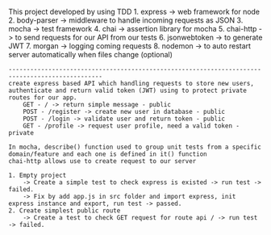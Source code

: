 This project developed by using TDD 
    1. express -> web framework for node
    2. body-parser -> middleware to handle incoming requests as JSON
    3. mocha -> test framework
    4. chai -> assertion library for mocha
    5. chai-http -> to send requests for our API from our tests
    6. jsonwebtoken -> to generate JWT
    7. morgan -> logging coming requests
    8. nodemon -> to auto restart server automatically when files change (optional)

    ------------------------------------------------------------------------------------------------
    create express based API which handling requests to store new users, authenticate and return valid token (JWT) using to protect private routes for our app.
        GET - / -> return simple message - public
        POST - /register -> create new user in database - public
        POST - /login -> validate user and return token - public
        GET - /profile -> request user profile, need a valid token - private
    
    In mocha, describe() function used to group unit tests from a specific domain/feature and each one is defined in it() function
    chai-http allows use to create request to our server

    1. Empty project 
        -> Create a simple test to check express is existed -> run test -> failed.
        -> Fix by add app.js in src folder and import express, init express instance and export, run test -> passed.
    2. Create simplest public route
        -> Create a test to check GET request for route api / -> run test -> failed.
